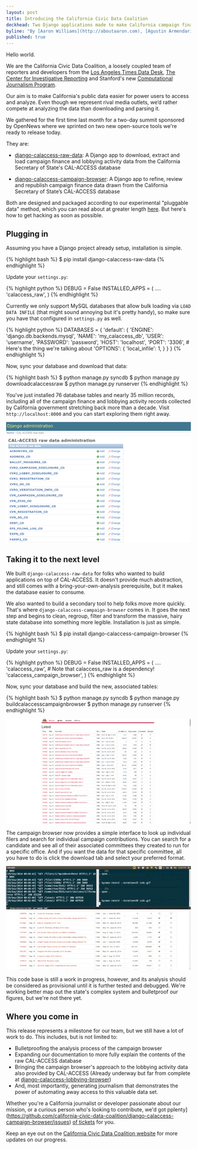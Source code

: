 ```yaml
---
layout: post
title: Introducing the California Civic Data Coalition
deckhead: Two Django applications made to make California campaign finance data easier
byline: "By [Aaron Williams](http://aboutaaron.com), [Agustin Armendariz](http://www.twitter.com/agustin_NYT) and [Ben Welsh](http://palewi.re/who-is-ben-welsh/)"
published: true
---
```


Hello world. 

We are the California Civic Data Coalition, a loosely coupled team of reporters and developers from the [Los Angeles Times Data Desk](http://www.latimes.com/local/datadesk/), [The Center for Investigative Reporting](http://cironline.org/) and Stanford's new [Computational Journalism Program](http://towcenter.org/blog/data-journalist-profile-cheryl-phillips-stanford-data-journalism/).

Our aim is to make California's public data easier for power users to access and analyze. Even though we represent rival media outlets, we’d rather compete at analyzing the data than downloading and parsing it.

We gathered for the first time last month for a two-day summit sponsored by OpenNews where we sprinted on two new open-source tools we're ready to release today.  

They are:

- [django-calaccess-raw-data](http://django-calaccess-raw-data.californiacivicdata.org/): A Django app to download, extract and load campaign finance and lobbying activity data from the California Secretary of State's CAL-ACCESS database

- [django-calaccess-campaign-browser](http://django-calaccess-campaign-browser.californiacivicdata.org/): A Django app to refine, review and republish campaign finance data drawn from the California Secretary of State’s CAL-ACCESS database

Both are designed and packaged according to our experimental "pluggable data" method, which you can read about at greater length [here](http://www.californiacivicdata.org/2014/09/24/pluggable-data/). But here's how to get hacking as soon as possible.

## Plugging in

Assuming you have a Django project already setup, installation is simple. 

{% highlight bash %}
$ pip install django-calaccess-raw-data
{% endhighlight %}

Update your `settings.py`:

{% highlight python %}
DEBUG = False
INSTALLED_APPS = (
	....
    'calaccess_raw',
)
{% endhighlight %}

Currently we only support MySQL databases that allow bulk loading via ``LOAD DATA INFILE`` (that might sound annoying but it's pretty handy), so make sure you have that configured in ``settings.py`` as well. 

{% highlight python %}
DATABASES = {
    'default': {
        'ENGINE': 'django.db.backends.mysql',
        'NAME': 'my_calaccess_db',
        'USER': 'username',
        'PASSWORD': 'password',
        'HOST': 'localhost',
        'PORT': '3306',
        # Here's the thing we're talking about
        'OPTIONS': {
            'local_infile': 1,
        }
    }
}
{% endhighlight %}

Now, sync your database and download that data:

{% highlight bash %}
$ python manage.py syncdb
$ python manage.py downloadcalaccessraw
$ python manage.py runserver
{% endhighlight %}

You've just installed 76 database tables and nearly 35 million records, including all of the campaign finance and lobbying activity records collected by California government stretching back more than a decade. Visit ``http://localhost:8000`` and you can start exploring them right away.

![admin.png](/img/admin.png)

## Taking it to the next level

We built `django-calaccess-raw-data` for folks who wanted to build applications on top of CAL-ACCESS. It doesn't provide much abstraction, and still comes with a bring-your-own-analysis prerequisite, but it makes the database easier to consume. 

We also wanted to build a secondary tool to help folks move more quickly. That's where `django-calaccess-campaign-browser` comes in. It goes the next step and begins to clean, regroup, filter and transform the massive, hairy state database into something more legible. Installation is just as simple.

{% highlight bash %}
$ pip install django-calaccess-campaign-browser
{% endhighlight %}

Update your `settings.py`:

{% highlight python %}
DEBUG = False
INSTALLED_APPS = (
    ....
    'calaccess_raw', # Note that calaccess_raw is a dependency!
    'calaccess_campaign_browser',
)
{% endhighlight %}

Now, sync your database and build the new, associated tables:

{% highlight bash %}
$ python manage.py syncdb
$ python manage.py buildcalaccesscampaignbrowser
$ python manage.py runserver
{% endhighlight %}

![homepage.png](/img/homepage.png)

The campaign browser now provides a simple interface to look up individual filers and search for individual campaign contributions. You can search for a candidate and see all of their associated committees they created to run for a specific office. And if you want the data for that specific committee, all you have to do is click the download tab and select your preferred format.

![How the calaccess campaign browser interface works](/img/ccdc-example.gif)

This code base is still a work in progress, however, and its analysis should be considered as provisional until it is further tested and debugged. We're working better map out the state's complex system and bulletproof our figures, but we're not there yet. 

## Where you come in

This release represents a milestone for our team, but we still have a lot of work to do. This includes, but is not limited to:

- Bulletproofing the analysis process of the campaign browser
- Expanding our documentation to more fully explain the contents of the raw CAL-ACCESS database
- Bringing the campaign browser's approach to the lobbying activity data also provided by CAL-ACCESS (Already underway but far from complete at [django-calaccess-lobbying-browser](https://github.com/california-civic-data-coalition/django-calaccess-lobbying-browser))
- And, most importantly, generating journalism that demonstrates the power of automating away access to this valuable data set.

Whether you're a California journalist or developer passionate about our mission, or a curious person who's looking to contribute, we'd got pplenty](https://github.com/california-civic-data-coalition/django-calaccess-campaign-browser/issues) [of tickets](https://github.com/california-civic-data-coalition/django-calaccess-campaign-browser/issues) for you. 

Keep an eye out on the [California Civic Data Coalition website](http://www.californiacivicdata.org/) for more updates on our progress.